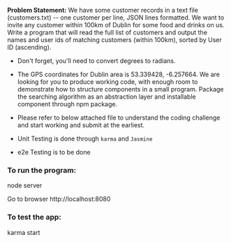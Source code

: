 **Problem Statement:** 
We have some customer records in a text file (customers.txt) -- one customer per line, JSON
lines formatted. We want to invite any customer within 100km of Dublin for some food and
drinks on us. Write a program that will read the full list of customers and output the names and
user ids of matching customers (within 100km), sorted by User ID (ascending).
- Don't forget, you'll need to convert degrees to radians.
-  The GPS coordinates for Dublin area is 53.339428, -6.257664. We are looking for you to produce
working code, with enough room to demonstrate how to structure components in a small
program. Package the searching algorithm as an abstraction layer and installable component
through npm package.
-  Please refer to below attached file to understand the coding challenge and start working and
submit at the earliest.

- Unit Testing is done through ```karma``` and ```Jasmine```
- e2e Testing is to be done

### To run the program:
node server

Go to browser http://localhost:8080

### To test the app:
karma start
